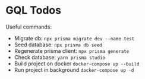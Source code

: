 # GQL Todos

Useful commands:

- Migrate db: `npx prisma migrate dev --name test`
- Seed database: `npx prisma db seed`
- Regenerate prisma client: `npx prisma generate`
- Check database: `yarn prisma studio`
- Build project on docker `docker-compose up --build`
- Run project in background `docker-compose up -d`
